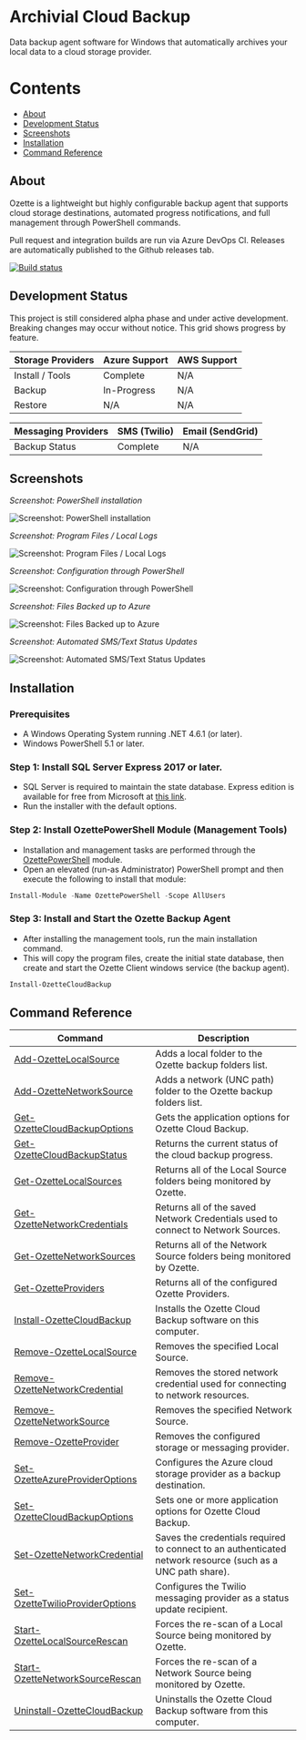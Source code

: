 # Archivial Cloud Backup
Data backup agent software for Windows that automatically archives your local data to a cloud storage provider.

# Contents
* [About](#about)
* [Development Status](#development-status)
* [Screenshots](#screenshots)
* [Installation](#installation)
* [Command Reference](#command-reference)

## About
Ozette is a lightweight but highly configurable backup agent that supports cloud storage destinations, automated progress notifications, and full management through PowerShell commands.

Pull request and integration builds are run via Azure DevOps CI. Releases are automatically published to the Github releases tab.

[![Build status](https://ozette.visualstudio.com/ozette-project/_apis/build/status/ozette-project-CI)](https://ozette.visualstudio.com/ozette-project/_build/latest?definitionId=1)

## Development Status
This project is still considered alpha phase and under active development. Breaking changes may occur without notice. This grid shows progress by feature.

| Storage Providers | Azure Support | AWS Support |
| --- | --- | --- |
| Install / Tools | Complete | N/A |
| Backup | In-Progress | N/A |
| Restore | N/A | N/A |

| Messaging Providers | SMS (Twilio) | Email (SendGrid) |
| --- | --- | --- |
| Backup Status | Complete | N/A |

## Screenshots

*Screenshot: PowerShell installation*

![Screenshot: PowerShell installation](Doc/Screenshots/ps-install.PNG?raw=true "Screenshot: PowerShell installation")

*Screenshot: Program Files / Local Logs*

![Screenshot: Program Files / Local Logs](Doc/Screenshots/logs-folder.PNG?raw=true "Screenshot: Program Files / Local Logs")

*Screenshot: Configuration through PowerShell*

![Screenshot: Configuration through PowerShell](Doc/Screenshots/ps-config.png?raw=true "Screenshot: Configuration through PowerShell")

*Screenshot: Files Backed up to Azure*

![Screenshot: Files Backed up to Azure](Doc/Screenshots/azure-files.png?raw=true "Screenshot: Files Backed up to Azure")

*Screenshot: Automated SMS/Text Status Updates*

![Screenshot: Automated SMS/Text Status Updates](Doc/Screenshots/twilio-status.png?raw=true "Screenshot: Automated SMS/Text Status Updates")

## Installation

### Prerequisites
* A Windows Operating System running .NET 4.6.1 (or later).
* Windows PowerShell 5.1 or later.

### Step 1: Install SQL Server Express 2017 or later.
* SQL Server is required to maintain the state database. Express edition is available for free from Microsoft at [this link](https://www.microsoft.com/en-us/sql-server/sql-server-editions-express). 
* Run the installer with the default options.

### Step 2: Install OzettePowerShell Module (Management Tools)
* Installation and management tasks are performed through the [OzettePowerShell](https://www.powershellgallery.com/packages/OzettePowerShell/) module. 
* Open an elevated (run-as Administrator) PowerShell prompt and then execute the following to install that module:
``` powershell
Install-Module -Name OzettePowerShell -Scope AllUsers
```

### Step 3: Install and Start the Ozette Backup Agent
* After installing the management tools, run the main installation command. 
* This will copy the program files, create the initial state database, then create and start the Ozette Client windows service (the backup agent).
``` powershell
Install-OzetteCloudBackup
```

## Command Reference
| Command | Description |
| --- | --- |
| [Add-OzetteLocalSource](Doc/Commands/Add-OzetteLocalSource.md) | Adds a local folder to the Ozette backup folders list. |
| [Add-OzetteNetworkSource](Doc/Commands/Add-OzetteNetworkSource.md) | Adds a network (UNC path) folder to the Ozette backup folders list. |
| [Get-OzetteCloudBackupOptions](Doc/Commands/Get-OzetteCloudBackupOptions.md) | Gets the application options for Ozette Cloud Backup. |
| [Get-OzetteCloudBackupStatus](Doc/Commands/Get-OzetteCloudBackupStatus.md) | Returns the current status of the cloud backup progress. |
| [Get-OzetteLocalSources](Doc/Commands/Get-OzetteLocalSources.md) | Returns all of the Local Source folders being monitored by Ozette. |
| [Get-OzetteNetworkCredentials](Doc/Commands/Get-OzetteNetworkCredentials.md) | Returns all of the saved Network Credentials used to connect to Network Sources. |
| [Get-OzetteNetworkSources](Doc/Commands/Get-OzetteNetworkSources.md) | Returns all of the Network Source folders being monitored by Ozette. |
| [Get-OzetteProviders](Doc/Commands/Get-OzetteProviders.md) | Returns all of the configured Ozette Providers. |
| [Install-OzetteCloudBackup](Doc/Commands/Install-OzetteCloudBackup.md) | Installs the Ozette Cloud Backup software on this computer. |
| [Remove-OzetteLocalSource](Doc/Commands/Remove-OzetteLocalSource.md) | Removes the specified Local Source. |
| [Remove-OzetteNetworkCredential](Doc/Commands/Remove-OzetteNetworkCredential.md) | Removes the stored network credential used for connecting to network resources. |
| [Remove-OzetteNetworkSource](Doc/Commands/Remove-OzetteNetworkSource.md) | Removes the specified Network Source. |
| [Remove-OzetteProvider](Doc/Commands/Remove-OzetteProvider.md) | Removes the configured storage or messaging provider. |
| [Set-OzetteAzureProviderOptions](Doc/Commands/Set-OzetteAzureProviderOptions.md) | Configures the Azure cloud storage provider as a backup destination. |
| [Set-OzetteCloudBackupOptions](Doc/Commands/Set-OzetteCloudBackupOptions.md) | Sets one or more application options for Ozette Cloud Backup. |
| [Set-OzetteNetworkCredential](Doc/Commands/Set-OzetteNetworkCredential.md) | Saves the credentials required to connect to an authenticated network resource (such as a UNC path share). |
| [Set-OzetteTwilioProviderOptions](Doc/Commands/Set-OzetteTwilioProviderOptions.md) | Configures the Twilio messaging provider as a status update recipient. |
| [Start-OzetteLocalSourceRescan](Doc/Commands/Start-OzetteLocalSourceRescan.md) | Forces the re-scan of a Local Source being monitored by Ozette. |
| [Start-OzetteNetworkSourceRescan](Doc/Commands/Start-OzetteNetworkSourceRescan.md) | Forces the re-scan of a Network Source being monitored by Ozette. |
| [Uninstall-OzetteCloudBackup](Doc/Commands/Uninstall-OzetteCloudBackup.md) | Uninstalls the Ozette Cloud Backup software from this computer. |

